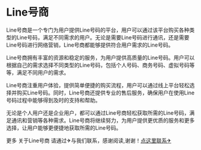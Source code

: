 # Line号商

Line号商是一个专门为用户提供Line号码的平台，用户可以通过该平台购买各种类型的Line号码，满足不同需求的用户。无论是需要Line号码进行通讯，还是需要Line号码进行网络营销，Line号商都能够提供符合用户需求的Line号码。

Line号商拥有丰富的资源和稳定的服务，为用户提供高质量的Line号码。用户可以根据自己的需求选择不同类型的Line号码，包括个人号码、商务号码、虚拟号码等等，满足不同用户的需求。

Line号商注重用户体验，提供简单便捷的购买流程，用户可以通过线上平台轻松选择并购买Line号码。同时，Line号商还提供专业的售后服务，确保用户在使用Line号码过程中能够得到及时的支持和帮助。

无论是个人用户还是企业用户，都可以通过Line号商轻松获取所需的Line号码，满足通讯和营销等各种需求。Line号商将继续努力，为用户提供更优质的服务和更多选择，让用户能够更便捷地获取所需的Line号码。

更多 关于Line号商 请通过✈与我们联系，感谢阅读,谢谢！[点这里联系✈](https://t.me/lm66bot)